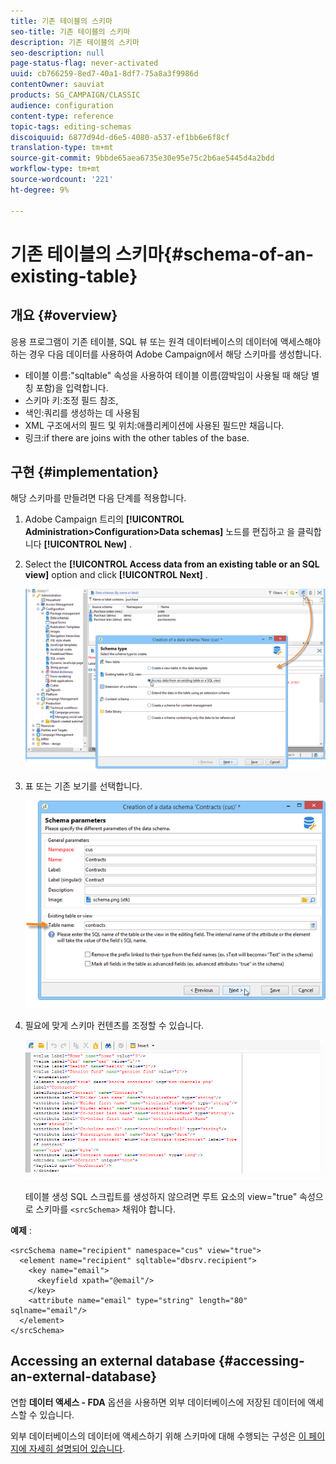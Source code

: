 ```yaml
---
title: 기존 테이블의 스키마
seo-title: 기존 테이블의 스키마
description: 기존 테이블의 스키마
seo-description: null
page-status-flag: never-activated
uuid: cb766259-8ed7-40a1-8df7-75a8a3f9986d
contentOwner: sauviat
products: SG_CAMPAIGN/CLASSIC
audience: configuration
content-type: reference
topic-tags: editing-schemas
discoiquuid: 6877d94d-d6e5-4080-a537-ef1bb6e6f8cf
translation-type: tm+mt
source-git-commit: 9bbde65aea6735e30e95e75c2b6ae5445d4a2bdd
workflow-type: tm+mt
source-wordcount: '221'
ht-degree: 9%

---
```



# 기존 테이블의 스키마{#schema-of-an-existing-table}

## 개요 {#overview}

응용 프로그램이 기존 테이블, SQL 뷰 또는 원격 데이터베이스의 데이터에 액세스해야 하는 경우 다음 데이터를 사용하여 Adobe Campaign에서 해당 스키마를 생성합니다.

* 테이블 이름:&quot;sqltable&quot; 속성을 사용하여 테이블 이름(깜박임이 사용될 때 해당 별칭 포함)을 입력합니다.
* 스키마 키:조정 필드 참조,
* 색인:쿼리를 생성하는 데 사용됨
* XML 구조에서의 필드 및 위치:애플리케이션에 사용된 필드만 채웁니다.
* 링크:if there are joins with the other tables of the base.

## 구현 {#implementation}

해당 스키마를 만들려면 다음 단계를 적용합니다.

1. Adobe Campaign 트리의 **[!UICONTROL Administration>Configuration>Data schemas]** 노드를 편집하고 을 클릭합니다 **[!UICONTROL New]** .
1. Select the **[!UICONTROL Access data from an existing table or an SQL view]** option and click **[!UICONTROL Next]** .

   ![](assets/s_ncs_configuration_extand_a_schema.png)

1. 표 또는 기존 보기를 선택합니다.

   ![](assets/s_ncs_configuration_select_table.png)

1. 필요에 맞게 스키마 컨텐츠를 조정할 수 있습니다.

   ![](assets/s_ncs_configuration_view_create_schema.png)

   테이블 생성 SQL 스크립트를 생성하지 않으려면 루트 요소의 view=&quot;true&quot; 속성으로 스키마를 `<srcSchema>` 채워야 합니다.

**예제** :

```
<srcSchema name="recipient" namespace="cus" view="true">
  <element name="recipient" sqltable="dbsrv.recipient">
    <key name="email">
      <keyfield xpath="@email"/>
    </key>   
    <attribute name="email" type="string" length="80" sqlname="email"/>
  </element>
</srcSchema>
```

## Accessing an external database {#accessing-an-external-database}

연합 **데이터 액세스 - FDA** 옵션을 사용하면 외부 데이터베이스에 저장된 데이터에 액세스할 수 있습니다.

외부 데이터베이스의 데이터에 액세스하기 위해 스키마에 대해 수행되는 구성은 [이 페이지에 자세히 설명되어 있습니다](../../installation/using/creating-data-schema.md).
